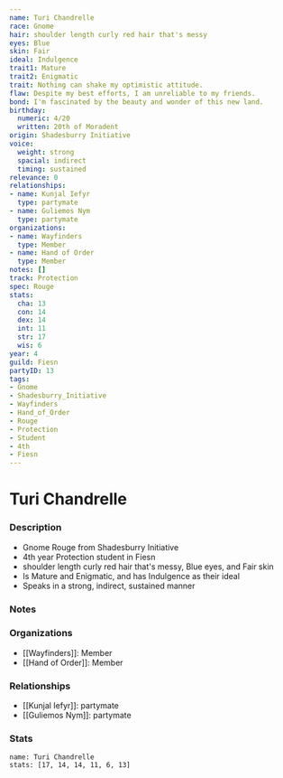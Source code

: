 ```yaml
---
name: Turi Chandrelle
race: Gnome
hair: shoulder length curly red hair that's messy
eyes: Blue
skin: Fair
ideal: Indulgence
trait1: Mature
trait2: Enigmatic
trait: Nothing can shake my optimistic attitude.
flaw: Despite my best efforts, I am unreliable to my friends.
bond: I'm fascinated by the beauty and wonder of this new land.
birthday:
  numeric: 4/20
  written: 20th of Moradent
origin: Shadesburry Initiative
voice:
  weight: strong
  spacial: indirect
  timing: sustained
relevance: 0
relationships:
- name: Kunjal Iefyr
  type: partymate
- name: Guliemos Nym
  type: partymate
organizations:
- name: Wayfinders
  type: Member
- name: Hand of Order
  type: Member
notes: []
track: Protection
spec: Rouge
stats:
  cha: 13
  con: 14
  dex: 14
  int: 11
  str: 17
  wis: 6
year: 4
guild: Fiesn
partyID: 13
tags:
- Gnome
- Shadesburry_Initiative
- Wayfinders
- Hand_of_Order
- Rouge
- Protection
- Student
- 4th
- Fiesn
---
```

# Turi Chandrelle
### Description
- Gnome Rouge from Shadesburry Initiative
- 4th year Protection student in Fiesn
- shoulder length curly red hair that's messy, Blue eyes, and Fair skin
- Is Mature and Enigmatic, and has Indulgence as their ideal
- Speaks in a strong, indirect, sustained manner

### Notes

### Organizations
- [[Wayfinders]]: Member
- [[Hand of Order]]: Member

### Relationships
- [[Kunjal Iefyr]]: partymate
- [[Guliemos Nym]]: partymate

### Stats
```statblock
name: Turi Chandrelle
stats: [17, 14, 14, 11, 6, 13]
```